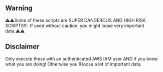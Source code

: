 ## Warning

⚠️⚠️Some of these scripts are SUPER DANGEROUS AND HIGH RISK SCRIPTS!!!. If used without caution, you might loose very important data.⚠️⚠️

## Disclaimer

Only execute these with an authenticated AWS IAM user AND if you know what you are doing!
Otherwise you'll loose a lot of important data.
